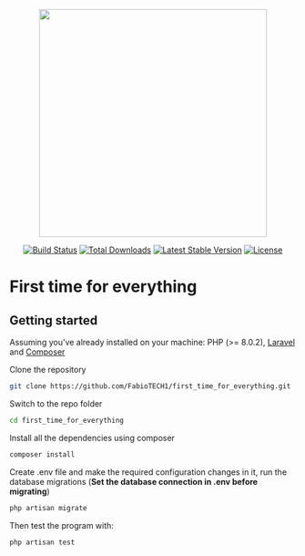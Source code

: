 <p align="center"><a href="https://laravel.com" target="_blank"><img src="https://raw.githubusercontent.com/laravel/art/master/logo-lockup/5%20SVG/2%20CMYK/1%20Full%20Color/laravel-logolockup-cmyk-red.svg" width="400"></a></p>

<p align="center">
<a href="https://travis-ci.org/laravel/framework"><img src="https://travis-ci.org/laravel/framework.svg" alt="Build Status"></a>
<a href="https://packagist.org/packages/laravel/framework"><img src="https://img.shields.io/packagist/dt/laravel/framework" alt="Total Downloads"></a>
<a href="https://packagist.org/packages/laravel/framework"><img src="https://img.shields.io/packagist/v/laravel/framework" alt="Latest Stable Version"></a>
<a href="https://packagist.org/packages/laravel/framework"><img src="https://img.shields.io/packagist/l/laravel/framework" alt="License"></a>
</p>

# First time for everything

## Getting started

Assuming you've already installed on your machine: PHP (>= 8.0.2), [Laravel](https://laravel.com) and [Composer](https://getcomposer.org)

Clone the repository

```bash
git clone https://github.com/FabioTECH1/first_time_for_everything.git
```

Switch to the repo folder

```bash
cd first_time_for_everything
```

Install all the dependencies using composer

```bash
composer install
```

Create .env file and make the required configuration changes in it, run the database migrations (**Set the database connection in .env before migrating**)

```bash
php artisan migrate
```

Then test the program with:

```bash
php artisan test
```

<!-- The Laravel sample project is now up and running! Access it at http://127.0.0.1:8000. -->
